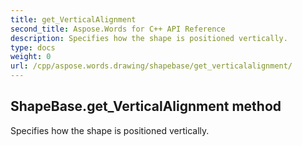 ```yaml
---
title: get_VerticalAlignment
second_title: Aspose.Words for C++ API Reference
description: Specifies how the shape is positioned vertically. 
type: docs
weight: 0
url: /cpp/aspose.words.drawing/shapebase/get_verticalalignment/
---
```

## ShapeBase.get_VerticalAlignment method


Specifies how the shape is positioned vertically.

